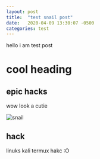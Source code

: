 ```yaml
---
layout: post
title:  "test snail post"
date:   2020-04-09 13:30:07 -0500
categories: test
---
```


hello i am test post

# cool heading

## epic hacks

wow look a cutie

![snail](https://i.ytimg.com/vi/heUIg9cWHpw/maxresdefault.jpg)

## hack

linuks kali termux hakc :O
